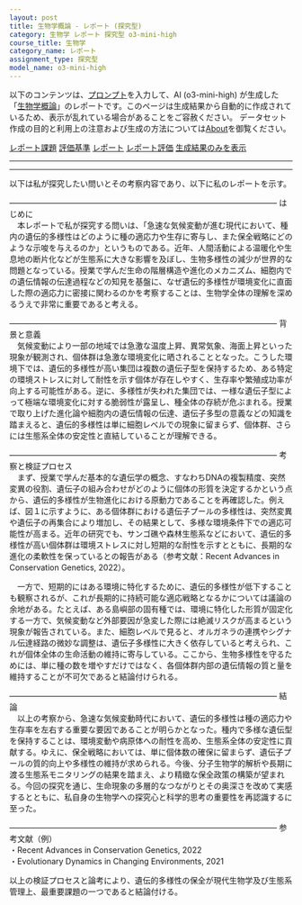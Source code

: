 ```yaml
---
layout: post
title: 生物学概論 - レポート (探究型)
category: 生物学 レポート 探究型 o3-mini-high
course_title: 生物学
category_name: レポート
assignment_type: 探究型
model_name: o3-mini-high
---
```


以下のコンテンツは、[プロンプト](https://github.com/takedatoshiyuki/synthetic_assignments/tree/main/generated/生物学/o3-mini-high/prompt_レポート-探究型.md)を入力して、AI (o3-mini-high) が生成した「[生物学概論](/contents/生物学/)」のレポートです。このページは生成結果から自動的に作成されているため、表示が乱れている場合があることをご容赦ください。
データセット作成の目的と利用上の注意および生成の方法については[About](/About)を御覧ください。

[レポート課題](../レポート課題-探究型)
[評価基準](../評価基準-探究型)
[レポート](../レポート-探究型)
[レポート評価](../レポート評価-探究型)
[生成結果のみを表示](https://github.com/takedatoshiyuki/synthetic_assignments/tree/main/generated/生物学/o3-mini-high/レポート-探究型.md)
  

***
***
  
以下は私が探究したい問いとその考察内容であり、以下に私のレポートを示す。

――――――――――――――――――――――――――――――――――
はじめに  
　本レポートで私が探究する問いは、「急速な気候変動が進む現代において、種内の遺伝的多様性はどのように種の適応力や生存に寄与し、また保全戦略にどのような示唆を与えるのか」というものである。近年、人間活動による温暖化や生息地の断片化などが生態系に大きな影響を及ぼし、生物多様性の減少が世界的な問題となっている。授業で学んだ生命の階層構造や進化のメカニズム、細胞内での遺伝情報の伝達過程などの知見を基盤に、なぜ遺伝的多様性が環境変化に直面した際の適応力に密接に関わるのかを考察することは、生物学全体の理解を深めるうえで非常に重要であると考える。

――――――――――――――――――――――――――――――――――
背景と意義  
　気候変動により一部の地域では急激な温度上昇、異常気象、海面上昇といった現象が観測され、個体群は急激な環境変化に晒されることとなった。こうした環境下では、遺伝的多様性が高い集団は複数の遺伝子型を保持するため、ある特定の環境ストレスに対して耐性を示す個体が存在しやすく、生存率や繁殖成功率が向上する可能性がある。逆に、多様性が失われた集団では、一様な遺伝子型によって極端な環境変化に対する脆弱性が露呈し、種全体の存続が危ぶまれる。授業で取り上げた進化論や細胞内の遺伝情報の伝達、遺伝子多型の意義などの知識を踏まえると、遺伝的多様性は単に細胞レベルでの現象に留まらず、個体群、さらには生態系全体の安定性と直結していることが理解できる。

――――――――――――――――――――――――――――――――――
考察と検証プロセス  
　まず、授業で学んだ基本的な遺伝学の概念、すなわちDNAの複製精度、突然変異の役割、遺伝子の組み合わせがどのように個体の形質を決定するかという点から、遺伝的多様性が生物進化における原動力であることを再確認した。例えば、図１に示すように、ある個体群における遺伝子プールの多様性は、突然変異や遺伝子の再集合により増加し、その結果として、多様な環境条件下での適応可能性が高まる。近年の研究でも、サンゴ礁や森林生態系などにおいて、遺伝的多様性が高い個体群は環境ストレスに対し短期的な耐性を示すとともに、長期的な進化の柔軟性を保っているとの報告がある（参考文献：Recent Advances in Conservation Genetics, 2022）。

　一方で、短期的にはある環境に特化するために、遺伝的多様性が低下することも観察されるが、これが長期的に持続可能な適応戦略となるかについては議論の余地がある。たとえば、ある島嶼部の固有種では、環境に特化した形質が固定化する一方で、気候変動など外部要因が急変した際には絶滅リスクが高まるという現象が報告されている。また、細胞レベルで見ると、オルガネラの連携やシグナル伝達経路の微妙な調整は、遺伝子多様性に大きく依存していると考えられ、これが個体全体の生命活動の維持に寄与している。ここから、生物多様性を守るためには、単に種の数を増やすだけではなく、各個体群内部の遺伝情報の質と量を維持することが不可欠であると結論付けられる。

――――――――――――――――――――――――――――――――――
結論  
　以上の考察から、急速な気候変動時代において、遺伝的多様性は種の適応力や生存率を左右する重要な要因であることが明らかとなった。種内で多様な遺伝型を保持することは、環境変動や病原体への耐性を高め、生態系全体の安定性に貢献する。ゆえに、保全戦略においては、単に個体数の確保に留まらず、遺伝子プールの質的向上や多様性の維持が求められる。今後、分子生物学的解析や長期に渡る生態系モニタリングの結果を踏まえ、より精緻な保全政策の構築が望まれる。今回の探究を通じ、生命現象の多層的なつながりとその奥深さを改めて実感するとともに、私自身の生物学への探究心と科学的思考の重要性を再認識するに至った。

――――――――――――――――――――――――――――――――――
参考文献（例）  
・Recent Advances in Conservation Genetics, 2022  
・Evolutionary Dynamics in Changing Environments, 2021

以上の検証プロセスと論考により、遺伝的多様性の保全が現代生物学及び生態系管理上、最重要課題の一つであると結論付ける。
